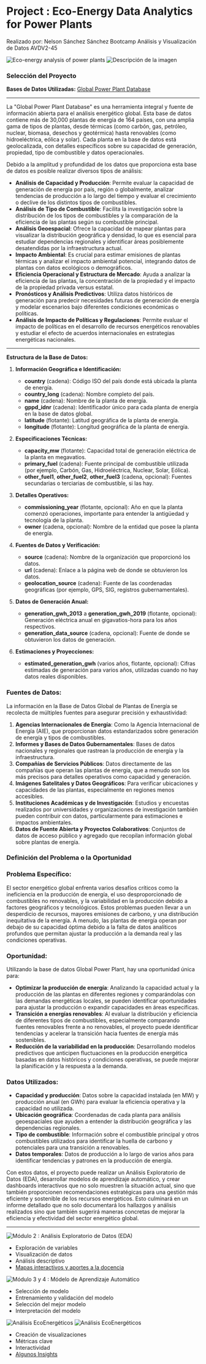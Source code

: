 # **Project : Eco-Energy Data Analytics for Power Plants**
Realizado por: Nelson Sánchez Sánchez
Bootcamp Análisis y Visualización de Datos AVDV2-45

<img src="https://lh3.googleusercontent.com/pw/AP1GczMWciNA8OuBQJLwyUDJPme-QgFozGX99R6ZqE716hapSILA47Y0h_z42QIxC5rIk7CVH-LvXHBs4yC4DhIBReYGus5JH4V3ADWc8iVQhbgl7ca4NtjieGPnwpsOjlO0W_9YNGQyOJyCFmtWRd6672HP=w2555-h820-s-no-gm?authuser=0" alt="Eco-energy analysis of power plants">


<img src="https://lh3.googleusercontent.com/pw/AP1GczO4TGUlLkudPTscZbFf9PMpyNvtpfyAns5MugRfUFiu4vewpwWA8eQln8VhguThYtH1-fqYgbbGww6S83onR0HySty8eB2_DPcKPETM07ZCf9M1_Na8ieEZHydiLH9KLp6OnSNFfNhJYFYVGnU_mXt-=w2772-h369-s-no-gm?authuser=0" alt="Descripción de la imagen">

### Selección del Proyecto
**Bases de Datos Utilizadas:**
[Global Power Plant Database](https://datasets.wri.org/dataset/globalpowerplantdatabase)

---

La "Global Power Plant Database" es una herramienta integral y fuente de información abierta para el análisis energético global. Esta base de datos contiene más de 30,000 plantas de energía de 164 países, con una amplia gama de tipos de plantas, desde térmicas (como carbón, gas, petróleo, nuclear, biomasa, desechos y geotérmica) hasta renovables (como hidroeléctrica, eólica y solar). Cada planta en la base de datos está geolocalizada, con detalles específicos sobre su capacidad de generación, propiedad, tipo de combustible y datos operacionales.

Debido a la amplitud y profundidad de los datos que proporciona esta base de datos es posible realizar diversos tipos de análisis:
- **Análisis de Capacidad y Producción**: Permite evaluar la capacidad de generación de energía por país, región o globalmente, analizar tendencias de producción a lo largo del tiempo y evaluar el crecimiento o declive de los distintos tipos de combustibles.
- **Análisis de Tipo de Combustible**: Facilita la investigación sobre la distribución de los tipos de combustibles y la comparación de la eficiencia de las plantas según su combustible principal.
- **Análisis Geoespacial**: Ofrece la capacidad de mapear plantas para visualizar la distribución geográfica y densidad, lo que es esencial para estudiar dependencias regionales y identificar áreas posiblemente desatendidas por la infraestructura actual.
- **Impacto Ambiental**: Es crucial para estimar emisiones de plantas térmicas y analizar el impacto ambiental potencial, integrando datos de plantas con datos ecológicos o demográficos.
- **Eficiencia Operacional y Estructura de Mercado**: Ayuda a analizar la eficiencia de las plantas, la concentración de la propiedad y el impacto de la propiedad privada versus estatal.
- **Pronósticos y Análisis Predictivos**: Utiliza datos históricos de generación para predecir necesidades futuras de generación de energía y modelar escenarios bajo diferentes condiciones económicas o políticas.
- **Análisis de Impacto de Políticas y Regulaciones**: Permite evaluar el impacto de políticas en el desarrollo de recursos energéticos renovables y estudiar el efecto de acuerdos internacionales en estrategias energéticas nacionales.

---

**Estructura de la Base de Datos:**


1. **Información Geográfica e Identificación:**
   - **country** (cadena): Código ISO del país donde está ubicada la planta de energía.
   - **country_long** (cadena): Nombre completo del país.
   - **name** (cadena): Nombre de la planta de energía.
   - **gppd_idnr** (cadena): Identificador único para cada planta de energía en la base de datos global.
   - **latitude** (flotante): Latitud geográfica de la planta de energía.
   - **longitude** (flotante): Longitud geográfica de la planta de energía.

2. **Especificaciones Técnicas:**
   - **capacity_mw** (flotante): Capacidad total de generación eléctrica de la planta en megavatios.
   - **primary_fuel** (cadena): Fuente principal de combustible utilizada (por ejemplo, Carbón, Gas, Hidroeléctrica, Nuclear, Solar, Eólica).
   - **other_fuel1**, **other_fuel2**, **other_fuel3** (cadena, opcional): Fuentes secundarias o terciarias de combustible, si las hay.

3. **Detalles Operativos:**
   - **commissioning_year** (flotante, opcional): Año en que la planta comenzó operaciones, importante para entender la antigüedad y tecnología de la planta.
   - **owner** (cadena, opcional): Nombre de la entidad que posee la planta de energía.

4. **Fuentes de Datos y Verificación:**
   - **source** (cadena): Nombre de la organización que proporcionó los datos.
   - **url** (cadena): Enlace a la página web de donde se obtuvieron los datos.
   - **geolocation_source** (cadena): Fuente de las coordenadas geográficas (por ejemplo, GPS, SIG, registros gubernamentales).

5. **Datos de Generación Anual:**
   - **generation_gwh_2013** a **generation_gwh_2019** (flotante, opcional): Generación eléctrica anual en gigavatios-hora para los años respectivos.
   - **generation_data_source** (cadena, opcional): Fuente de donde se obtuvieron los datos de generación.

6. **Estimaciones y Proyecciones:**
   - **estimated_generation_gwh** (varios años, flotante, opcional): Cifras estimadas de generación para varios años, utilizadas cuando no hay datos reales disponibles.

### Fuentes de Datos:

La información en la Base de Datos Global de Plantas de Energía se recolecta de múltiples fuentes para asegurar precisión y exhaustividad:

1. **Agencias Internacionales de Energía**: Como la Agencia Internacional de Energía (AIE), que proporcionan datos estandarizados sobre generación de energía y tipos de combustibles.
2. **Informes y Bases de Datos Gubernamentales**: Bases de datos nacionales y regionales que rastrean la producción de energía y la infraestructura.
3. **Compañías de Servicios Públicos**: Datos directamente de las compañías que operan las plantas de energía, que a menudo son los más precisos para detalles operativos como capacidad y generación.
4. **Imágenes Satelitales y Datos Geográficos**: Para verificar ubicaciones y capacidades de las plantas, especialmente en regiones menos accesibles.
5. **Instituciones Académicas y de Investigación**: Estudios y encuestas realizados por universidades y organizaciones de investigación también pueden contribuir con datos, particularmente para estimaciones e impactos ambientales.
6. **Datos de Fuente Abierta y Proyectos Colaborativos**: Conjuntos de datos de acceso público y agregado que recopilan información global sobre plantas de energía.

### Definición del Problema o la Oportunidad

### Problema Específico:

El sector energético global enfrenta varios desafíos críticos como la ineficiencia en la producción de energía, el uso desproporcionado de combustibles no renovables, y la variabilidad en la producción debido a factores geográficos y tecnológicos. Estos problemas pueden llevar a un desperdicio de recursos, mayores emisiones de carbono, y una distribución inequitativa de la energía. A menudo, las plantas de energía operan por debajo de su capacidad óptima debido a la falta de datos analíticos profundos que permitan ajustar la producción a la demanda real y las condiciones operativas.

### Oportunidad:

Utilizando la base de datos Global Power Plant, hay una oportunidad única para:
- **Optimizar la producción de energía**: Analizando la capacidad actual y la producción de las plantas en diferentes regiones y comparándolas con las demandas energéticas locales, se pueden identificar oportunidades para ajustar la producción o expandir capacidades en áreas específicas.
- **Transición a energías renovables**: Al evaluar la distribución y eficiencia de diferentes tipos de combustibles, especialmente comparando fuentes renovables frente a no renovables, el proyecto puede identificar tendencias y acelerar la transición hacia fuentes de energía más sostenibles.
- **Reducción de la variabilidad en la producción**: Desarrollando modelos predictivos que anticipen fluctuaciones en la producción energética basadas en datos históricos y condiciones operativas, se puede mejorar la planificación y la respuesta a la demanda.

### Datos Utilizados:

- **Capacidad y producción**: Datos sobre la capacidad instalada (en MW) y producción anual (en GWh) para evaluar la eficiencia operativa y la capacidad no utilizada.
- **Ubicación geográfica**: Coordenadas de cada planta para análisis geoespaciales que ayuden a entender la distribución geográfica y las dependencias regionales.
- **Tipo de combustible**: Información sobre el combustible principal y otros combustibles utilizados para identificar la huella de carbono y potenciales para una transición a renovables.
- **Datos temporales**: Datos de producción a lo largo de varios años para identificar tendencias y patrones en la producción de energía.

Con estos datos, el proyecto puede realizar un Análisis Exploratorio de Datos (EDA), desarrollar modelos de aprendizaje automático, y crear dashboards interactivos que no solo muestren la situación actual, sino que también proporcionen recomendaciones estratégicas para una gestión más eficiente y sostenible de los recursos energéticos. Esto culminará en un informe detallado que no solo documentará los hallazgos y análisis realizados sino que también sugerirá maneras concretas de mejorar la eficiencia y efectividad del sector energético global.

---

<img src="https://lh3.googleusercontent.com/pw/AP1GczOetl_6K0xFFI1Eps2gk_t8sBcGbLguXH-O12EGXtc32OmVgr1SpjEcX34CvrqvkU0tomEpuHgFibbGNxxmD9aY0uON9t0tjRUbhWD7SpKqZHFBBjM7npW2Z8u6lydNy0WFa6rN5w0BRhhs4YB_xuOU=w2772-h347-s-no-gm?authuser=0" alt="Módulo 2 : Análisis Exploratorio de Datos (EDA)">

   - Exploración de variables
   - Visualización de datos
   - Análisis descriptivo
   - [Mapas interactivos y aportes a la docencia](https://github.com/nelsonss/TalentoTech2024/tree/main/Proyecto_Final/Maps)

<img src="https://lh3.googleusercontent.com/pw/AP1GczMhP-E_cge2AzZDw-_qJzYUaxoADgFRM-hbnWvPLi-TMKT6YCeRisGFU-uU_OvDDkIEnl_scgMyAxYdg4pBfcL-9TFdeRXp_YjxcjQBuHA7odvt-P5qcaxIzKiwfMrGYemaDaIF4xCBpp6B9v634_RC=w2772-h376-s-no-gm?authuser=0" alt="Módulo 3 y 4 : Módelo de Aprendizaje Automático" >

   - Selección de modelo
   - Entrenamiento y validación del modelo
   - Selección del mejor modelo
   - Interpretación del modelo

<img src="https://lh3.googleusercontent.com/pw/AP1GczMZ0ZYdiDxe6a-jCWcXRNbU8S38dJNhPFZ6-AFiW3SL9InE23Cz6UYs2pOdcP6NrVkIeH7R9CvI8K2GLZKAhSpeoV0q2SW_X0PLhLjInLZjasbXYDFMOq5DFmvDaiCWd8AvbGDvwE5PN7Yc8dtRxK9C=w2772-h437-s-no-gm?authuser=0" alt="Análisis EcoEnergéticos">
<img src="https://www.repsol.com/content/dam/repsol-corporate/es/energia-e-innovacion/subestacion%20electrica.jpg.transform/rp-rendition-md/image.jpg" alt="Análisis EcoEnergéticos">

   - Creación de visualizaciones
   - Métricas clave
   - Interactividad
   - [Algunos Insights](https://github.com/nelsonss/TalentoTech2024/tree/main/Proyecto_Final/Insights)


